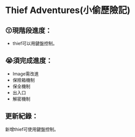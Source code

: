 # Thief Adventures(小偷歷險記)
## 😗現階段進度：    
- thief可以用鍵盤控制。   

      
## 😭須完成進度：       
- Image需改進    
- 保險箱機制       
- 保全機制        
- 出入口       
- 解密機制      
      
## 更新紀錄：
新增thief可使用鍵盤控制。   


